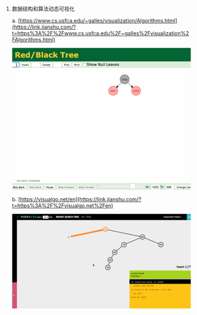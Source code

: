1. 数据结构和算法动态可视化

   a. [https://www.cs.usfca.edu/~galles/visualization/Algorithms.html](https://link.jianshu.com/?t=https%3A%2F%2Fwww.cs.usfca.edu%2F~galles%2Fvisualization%2FAlgorithms.html)

   ![usfca](./images/usfca.webp)

   

   b. [https://visualgo.net/en](https://link.jianshu.com/?t=https%3A%2F%2Fvisualgo.net%2Fen)

   ![visualgo](./images/visualgo.webp)